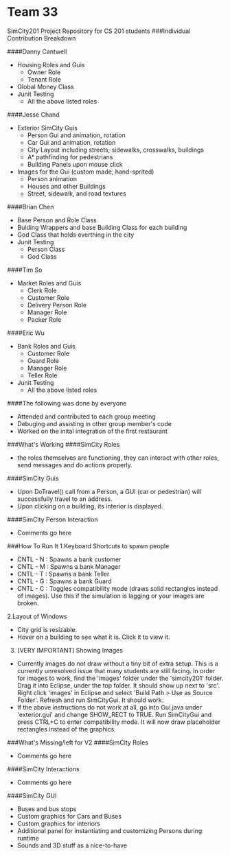 
Team 33
======
SimCity201 Project Repository for CS 201 students
###Individual Contribution Breakdown

####Danny Cantwell
+ Housing Roles and Guis
  * Owner Role
  * Tenant Role
+ Global Money Class
+ Junit Testing
  * All the above listed roles

####Jesse Chand
+ Exterior SimCity Guis
  * Person Gui and animation, rotation
  * Car Gui and animation, rotation
  * City Layout including streets, sidewalks, crosswalks, buildings
  * A* pathfinding for pedestrians
  * Building Panels upon mouse click
+ Images for the Gui (custom made, hand-sprited)
  * Person animation
  * Houses and other Buildings
  * Street, sidewalk, and road textures

####Brian Chen
+ Base Person and Role Class
+ Bulding Wrappers and base Building Class for each building
+ God Class that holds everthing in the city
+ Junit Testing
  * Person Class
  * God Class

####Tim So
+ Market Roles and Guis
  * Clerk Role
  * Customer Role
  * Delivery Person Role
  * Manager Role
  * Packer Role

####Eric Wu
+ Bank Roles and Guis
  * Customer Role
  * Guard Role
  * Manager Role
  * Teller Role
+ Junit Testing
  * All the above listed roles

####The following was done by everyone
+ Attended and contributed to each group meeting
+ Debuging and assisting in other group member's code
+ Worked on the inital integration of the first restaurant

###What's Working
####SimCity Roles
+ the roles themselves are functioning, they can interact with other roles, send messages and do actions properly.

####SimCity Guis
+ Upon DoTravel() call from a Person, a GUI (car or pedestrian) will successfully travel to an address.
+ Upon clicking on a building, its interior is displayed.

####SimCity Person Interaction
+ Comments go here

###How To Run It
1.Keyboard Shortcuts to spawn people
  * CNTL - N : Spawns a bank customer
  * CNTL - M : Spawns a bank Manager
  * CNTL - T : Spawns a bank Teller
  * CNTL - G : Spawns a bank Guard
  * CNTL - C : Toggles compatibility mode (draws solid rectangles instead of images). Use this if the simulation is lagging or your images are broken.

2.Layout of Windows
  * City grid is resizable. 
  * Hover on a building to see what it is. Click it to view it.

3. [VERY IMPORTANT] Showing Images
  * Currently images do not draw without a tiny bit of extra setup. This is a currently unresolved issue that many students are still facing. In order for images to work, find the 'images' folder under the 'simcity201' folder. Drag it into Eclipse, under the top folder. It should show up next to 'src'. Right click 'images' in Eclipse and select 'Build Path > Use as Source Folder'. Refresh and run SimCityGui. It should work.
  * If the above instructions do not work at all, go into Gui.java under 'exterior.gui' and change SHOW_RECT to TRUE. Run SimCityGui and press CTRL+C to enter compatibility mode. It will now draw placeholder rectangles instead of the graphics. 

###What's Missing/left for V2
####SimCity Roles
+ Comments go here

####SimCity Interactions
+ Comments go here

####SimCity GUI
+ Buses and bus stops
+ Custom graphics for Cars and Buses
+ Custom graphics for interiors
+ Additional panel for instantiating and customizing Persons during runtime
+ Sounds and 3D stuff as a nice-to-have